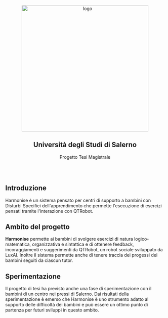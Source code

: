 <div align = "center">
<img src="https://i.imgur.com/SvIwWAN.png" alt="logo" width="400"/>
<h2>Università degli Studi di Salerno</h2>
Progetto Tesi Magistrale </strong>
</div>

<br><br>

<h2>Introduzione</h2>

Harmonise è un sistema pensato per centri di supporto a bambini con Disturbi Specifici dell'apprendimento che permette l'esecuzione di esercizi pensati tramite l'interazione con QTRobot.

<h2>Ambito del progetto</h2>

**Harmonise** permette ai bambini di svolgere esercizi di natura logico-matematica, organizzativa e sintattica e di ottenere feedback, incoraggiamenti e suggerimenti da QTRobot, un robot sociale sviluppato da LuxAI.
Inoltre il sistema permette anche di tenere traccia dei progessi dei bambini seguiti da ciascun tutor.


<h2>Sperimentazione</h2>
Il progetto di tesi ha previsto anche una fase di sperimentazione con il bambini di un centro nei pressi di Salerno.
Dai risultati della sperimentazione è emerso che Harmonise è uno strumento adatto al supporto delle difficoltà dei bambini e può essere un ottimo punto di partenza per futuri sviluppi in questo ambito.

